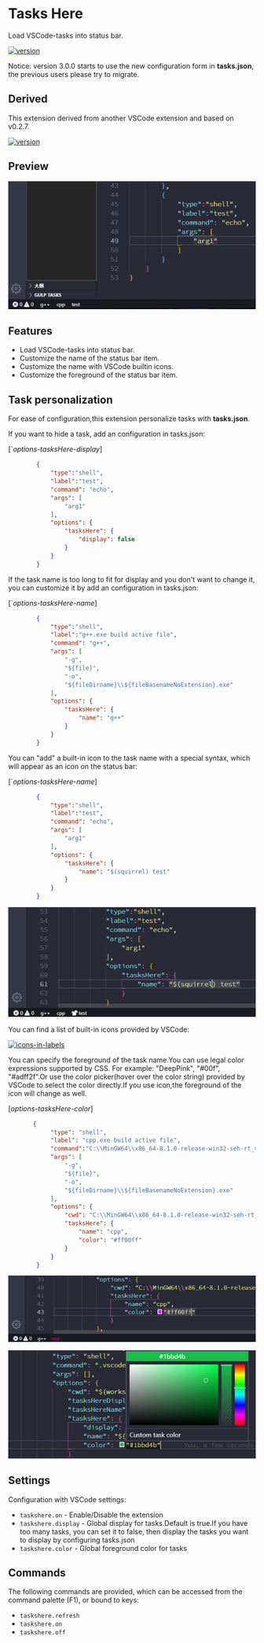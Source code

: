 # Tasks Here

Load VSCode-tasks into status bar.

[![version](https://img.shields.io/vscode-marketplace/v/alexzshl.tasks-here.svg?style=flat-square&label=VS%20Code%20Marketplace)](https://marketplace.visualstudio.com/items?itemName=alexzshl.tasks-here)

Notice: version 3.0.0 starts to use the new configuration form in **tasks.json**, the previous users please try to migrate.

## Derived

This extension derived from another VSCode extension and based on v0.2.7.

[![version](https://img.shields.io/vscode-marketplace/v/actboy168.tasks.svg?style=flat-square&label=VS%20Code%20Marketplace)](https://marketplace.visualstudio.com/items?itemName=actboy168.tasks)

## Preview

![preview](resource/image/preview.png)

## Features

- Load VSCode-tasks into status bar.
- Customize the name of the status bar item.
- Customize the name with VSCode builtin icons.
- Customize the foreground of the status bar item.

## Task personalization

For ease of configuration,this extension personalize tasks with **tasks.json**.

If you want to hide a task, add an configuration in tasks.json:

[`*options-tasksHere-display*]

```json
        {
            "type":"shell",
            "label":"test",
            "command": "echo",
            "args": [
                "arg1"
            ],
            "options": {
                "tasksHere": {
                    "display": false
                }
            }
        }
```

If the task name is too long to fit for display and you don't want to change it, you can customize it by add an configuration in tasks.json:

[`*options-tasksHere-name*]

```json
        {
            "type":"shell",
            "label":"g++.exe build active file",
            "command": "g++",
            "args": [
                "-g",
                "${file}",
                "-o",
                "${fileDirname}\\${fileBasenameNoExtension}.exe"
            ],
            "options": {
                "tasksHere": {
                    "name": "g++"
                }
            }
        }
```

You can "add" a built-in icon to the task name with a special syntax, which will appear as an icon on the status bar:

[`*options-tasksHere-name*]

```json
        {
            "type":"shell",
            "label":"test",
            "command": "echo",
            "args": [
                "arg1"
            ],
            "options": {
                "tasksHere": {
                    "name": "$(squirrel) test"
                }
            }
        }
```

![icon-in-label](resource/image/new/label_icon.png)

You can find a list of built-in icons provided by VSCode:

[![icons-in-labels](https://img.shields.io/badge/VS%20Code-icons--in--labels-blue?logo=visual-studio-code&style=flat-square)](https://code.visualstudio.com/api/references/icons-in-labels)

You can specify the foreground of the task name.You can use legal color expressions supported by CSS. For example: "DeepPink", "#00f", "#adff2f".Or use the color picker(hover over the color string) provided by VSCode to select the color directly.If you use icon,the foreground of the icon will change as well.

[*options-tasksHere-color*]

```json
       {
            "type": "shell",
            "label": "cpp.exe build active file",
            "command":"C:\\MinGW64\\x86_64-8.1.0-release-win32-seh-rt_v6-rev0\\mingw64\\bin\\cpp.exe",
            "args": [
                "-g",
                "${file}",
                "-o",
                "${fileDirname}\\${fileBasenameNoExtension}.exe"
            ],
            "options": {
                "cwd": "C:\\MinGW64\\x86_64-8.1.0-release-win32-seh-rt_v6-rev0\\mingw64\\bin",
                "tasksHere": {
                    "name": "cpp",
                    "color": "#ff00ff"
                }
            }
        }
```

![label_color](resource/image/new/label_color.png)

![label_color](resource/image/new/labe_color_selector.png)

## Settings

Configuration with VSCode settings:

- `taskshere.on` - Enable/Disable the extension
- `taskshere.display` - Global display for tasks.Default is true.If you have too many tasks, you can set it to false, then display the tasks you want to display by configuring tasks.json
- `taskshere.color` - Global foreground color for tasks

## Commands

The following commands are provided, which can be accessed from the command palette (F1), or bound to keys:

- `taskshere.refresh`
- `taskshere.on`
- `taskshere.off`
